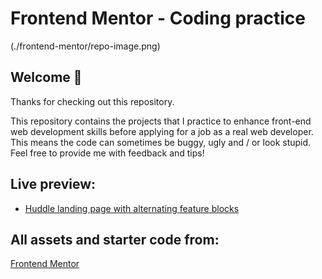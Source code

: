 # Frontend Mentor - Coding practice
(./frontend-mentor/repo-image.png)

## Welcome 👋

Thanks for checking out this repository.

This repository contains the projects that I practice to enhance front-end web development skills before applying for a job as a real web developer. This means the code can sometimes be buggy, ugly and / or look stupid. Feel free to provide me with feedback and tips!

## Live preview:

* [Huddle landing page with alternating feature blocks](https://#)

## All assets and starter code from:

[Frontend Mentor](https://www.frontendmentor.io)
